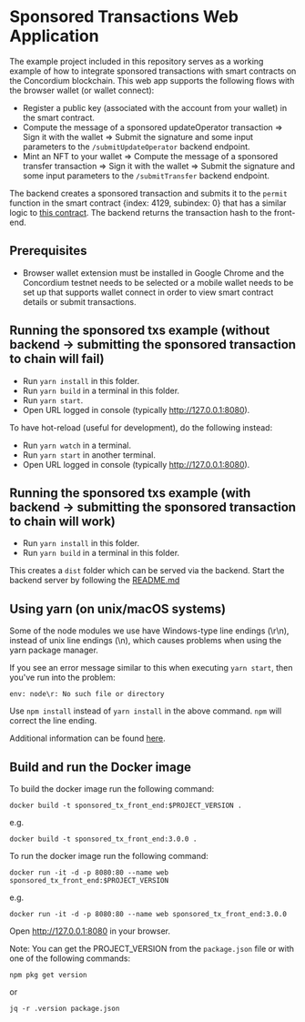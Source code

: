 # Sponsored Transactions Web Application

The example project included in this repository serves as a working example of how to integrate sponsored transactions with smart contracts on the Concordium blockchain. This web app supports the following flows with the browser wallet (or wallet connect):

-   Register a public key (associated with the account from your wallet) in the smart contract.
-   Compute the message of a sponsored updateOperator transaction => Sign it with the wallet => Submit the signature and some input parameters to the `/submitUpdateOperator` backend endpoint.
-   Mint an NFT to your wallet => Compute the message of a sponsored transfer transaction => Sign it with the wallet => Submit the signature and some input parameters to the `/submitTransfer` backend endpoint.

The backend creates a sponsored transaction and submits it to the `permit` function in the smart contract {index: 4129, subindex: 0} that has a similar logic to [this contract](https://github.com/Concordium/concordium-rust-smart-contracts/tree/main/examples/cis3-nft-sponsored-txs). The backend returns the transaction hash to the front-end.

## Prerequisites

-   Browser wallet extension must be installed in Google Chrome and the Concordium testnet needs to be selected or a mobile wallet needs to be set up that supports wallet connect in order to view smart contract details or submit transactions.

## Running the sponsored txs example (without backend -> submitting the sponsored transaction to chain will fail)

-   Run `yarn install` in this folder.
-   Run `yarn build` in a terminal in this folder.
-   Run `yarn start`.
-   Open URL logged in console (typically http://127.0.0.1:8080).

To have hot-reload (useful for development), do the following instead:

-   Run `yarn watch` in a terminal.
-   Run `yarn start` in another terminal.
-   Open URL logged in console (typically http://127.0.0.1:8080).

## Running the sponsored txs example (with backend -> submitting the sponsored transaction to chain will work)

-   Run `yarn install` in this folder.
-   Run `yarn build` in a terminal in this folder.

This creates a `dist` folder which can be served via the backend. Start the backend server by following the [README.md](../back-end/README.md)

## Using yarn (on unix/macOS systems)
Some of the node modules we use have Windows-type line endings (\r\n), instead of unix line endings (\n), which causes problems when using the yarn package manager.

If you see an error message similar to this when executing `yarn start`, then you've run into the problem:
```
env: node\r: No such file or directory
```

Use `npm install` instead of `yarn install` in the above command. `npm` will correct the line ending.

Additional information can be found [here](https://techtalkbook.com/env-noder-no-such-file-or-directory/).

## Build and run the Docker image

To build the docker image run the following command:

```
docker build -t sponsored_tx_front_end:$PROJECT_VERSION .
```

e.g.

```
docker build -t sponsored_tx_front_end:3.0.0 .
```

To run the docker image run the following command:

```
docker run -it -d -p 8080:80 --name web sponsored_tx_front_end:$PROJECT_VERSION
```

e.g.

```
docker run -it -d -p 8080:80 --name web sponsored_tx_front_end:3.0.0
```

Open http://127.0.0.1:8080 in your browser.

Note: You can get the PROJECT_VERSION from the `package.json` file or with one of the following commands:

```
npm pkg get version
```

or

```
jq -r .version package.json
```
